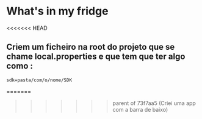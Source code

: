 # What's in my fridge
<<<<<<< HEAD


## Criem um ficheiro na root do projeto que se chame local.properties e que tem que ter algo como :
```
sdk=pasta/com/o/nome/SDK
```
=======
>>>>>>> parent of 73f7aa5 (Criei uma app com a barra de baixo)
